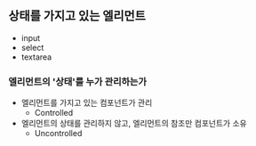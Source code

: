 ## 상태를 가지고 있는 엘리먼트

- input
- select
- textarea

### 엘리먼트의 '상태'를 누가 관리하는가

- 엘리먼트를 가지고 있는 컴포넌트가 관리
  - Controlled
- 엘리먼트의 상태를 관리하지 않고, 엘리먼트의 참조만 컴포넌트가 소유
  - Uncontrolled
